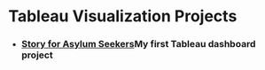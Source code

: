 # Tableau Visualization Projects

- ### [Story for Asylum Seekers](https://public.tableau.com/profile/yizhe.qu#!/vizhome/MyFirstTableauStory_16/StoryforAsylumSeekers)My first Tableau dashboard project
